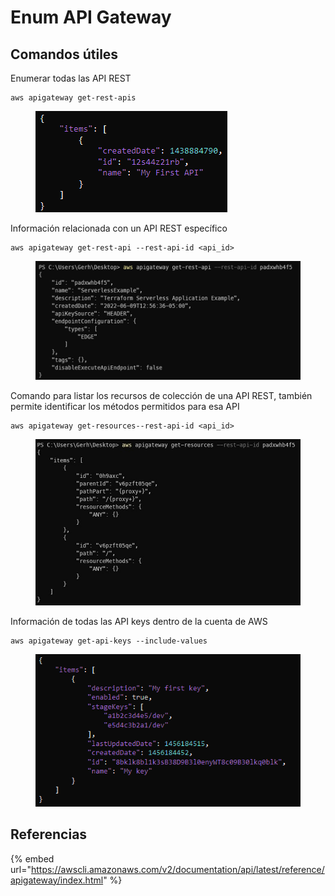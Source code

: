# Enum API Gateway

## Comandos útiles

Enumerar todas las API REST

```
aws apigateway get-rest-apis
```

<figure><img src="../../.gitbook/assets/image (3) (1) (3).png" alt=""><figcaption></figcaption></figure>



Información relacionada con un API REST específico

```
aws apigateway get-rest-api --rest-api-id <api_id>
```

<figure><img src="../../.gitbook/assets/image (34).png" alt=""><figcaption></figcaption></figure>



Comando para listar los recursos de colección de una API REST, también permite identificar los métodos permitidos para esa API

```
aws apigateway get-resources--rest-api-id <api_id>
```

<figure><img src="../../.gitbook/assets/image (3) (4).png" alt=""><figcaption></figcaption></figure>



Información de todas las API keys dentro de la cuenta de AWS

```
aws apigateway get-api-keys --include-values
```

<figure><img src="../../.gitbook/assets/image (30).png" alt=""><figcaption></figcaption></figure>





## Referencias

{% embed url="https://awscli.amazonaws.com/v2/documentation/api/latest/reference/apigateway/index.html" %}

